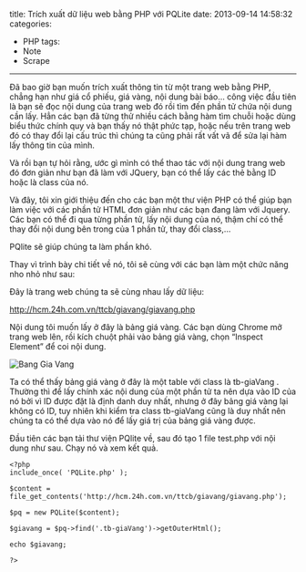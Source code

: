 title: Trích xuất dữ liệu web bằng PHP với PQLite
date: 2013-09-14 14:58:32
categories:
  - PHP
tags:
  - Note
  - Scrape
---

Đã bao giờ bạn muốn trích xuất thông tin từ một trang web bằng PHP, chẳng hạn như giá cổ phiếu, giá vàng, nội dung bài báo… công việc đầu tiên là bạn sẽ đọc nội dung của trang web đó rồi tìm đến phần tử chứa nội dung cần lấy. Hẳn các bạn đã từng thử nhiều cách bằng hàm tìm chuỗi hoặc dùng biểu thức chính quy và bạn thấy nó thật phức tạp, hoặc nếu trên trang web đó có thay đổi lại cấu trúc thì chúng ta cũng phải rất vất vã để sửa lại hàm lấy thông tin của mình.

Và rồi bạn tự hỏi rằng, ước gì mình có thể thao tác với nội dung trang web đó đơn giản như bạn đã làm với JQuery, bạn có thể lấy các thẻ bằng ID hoặc là class của nó.

Và đây, tôi xin giới thiệu đến cho các bạn một thư viện PHP có thể giúp bạn làm việc với các phần tử HTML đơn giản như các bạn đang làm với Jquery. Các bạn có thể đi qua từng phần tử, lấy nội dung của nó, thậm chí có thể thay đổi nội dung bên trong của 1 phần tử, thay đổi class,…

PQlite sẽ giúp chúng ta làm phần khó.

<!--more-->

Thay vì trình bày chi tiết về nó, tôi sẽ cùng với các bạn làm một chức năng nho nhỏ như sau:

Đây là trang web chúng ta sẽ cùng nhau lấy dữ liệu:

http://hcm.24h.com.vn/ttcb/giavang/giavang.php

Nội dung tôi muốn lấy ở đây là bảng giá vàng. Các bạn dùng Chrome mở trang web lên, rồi kích chuột phải vào bảng giá vàng, chọn “Inspect Element” để coi nội dung.

![Bang Gia Vang](/images/giavang.png)

Ta có thể thấy bảng giá vàng ở đây là một table  với class là tb-giaVang . Thường thì để lấy chính xác nội dung của một phần tử ta nên dựa vào ID của nó bởi vì ID được đặt là định danh duy nhất, nhưng ở đây bảng giá vàng lại không có ID, tuy nhiên khi kiểm tra class tb-giaVang  cũng là duy nhất nên chúng ta có thể dựa vào nó để lấy giá trị của bảng giá vàng được.

Đầu tiên các bạn tải thư viện PQlite về, sau đó tạo 1 file test.php  với nội dung như sau. Chạy nó và xem kết quả.

```
<?php
include_once( 'PQLite.php' );

$content = file_get_contents('http://hcm.24h.com.vn/ttcb/giavang/giavang.php');

$pq = new PQLite($content);

$giavang = $pq->find('.tb-giaVang')->getOuterHtml();

echo $giavang;

?>
```